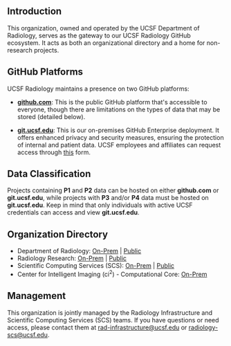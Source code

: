 ## Introduction

This organization, owned and operated by the UCSF Department of Radiology, serves as the gateway to our UCSF Radiology GitHub ecosystem. It acts as both an organizational directory and a home for non-research projects.

## GitHub Platforms

UCSF Radiology maintains a presence on two GitHub platforms:

- **[github.com](https://github.com/)**: This is the public GitHub platform that's accessible to everyone, though there are limitations on the types of data that may be stored (detailed below).

- **[git.ucsf.edu](https://git.ucsf.edu/)**: This is our on-premises GitHub Enterprise deployment. It offers enhanced privacy and security measures, ensuring the protection of internal and patient data. UCSF employees and affiliates can request access through [this](https://ucsf.service-now.com/ucsfit?id=ucsf_sc_cat_item&sys_id=93bee8021b591810fd5d85507e4bcbf4) form.

## Data Classification

Projects containing **P1** and **P2** data can be hosted on either **github.com** or **git.ucsf.edu**, while projects with **P3** and/or **P4** data must be hosted on **git.ucsf.edu**. Keep in mind that only individuals with active UCSF credentials can access and view **git.ucsf.edu**.

## Organization Directory

- Department of Radiology: [On-Prem](https://git.ucsf.edu/radiology) | [Public](https://github.com/ucsf-radiology)
- Radiology Research: [On-Prem](https://git.ucsf.edu/radiology-research) | [Public](https://github.com/radiology-research)
- Scientific Computing Services (SCS): [On-Prem](https://git.ucsf.edu/radiology-scs) | [Public](https://github.com/radiology-scs)
- Center for Intelligent Imaging (ci<sup>2</sup>) - Computational Core: [On-Prem](https://git.ucsf.edu/intelligent-imaging-computational-core)

## Management

This organization is jointly managed by the Radiology Infrastructure and Scientific Computing Services (SCS) teams. If you have questions or need access, please contact them at [rad-infrastructure@ucsf.edu](mailto:rad-infrastructure@ucsf.edu) or [radiology-scs@ucsf.edu](mailto:radiology-scs@ucsf.edu).

